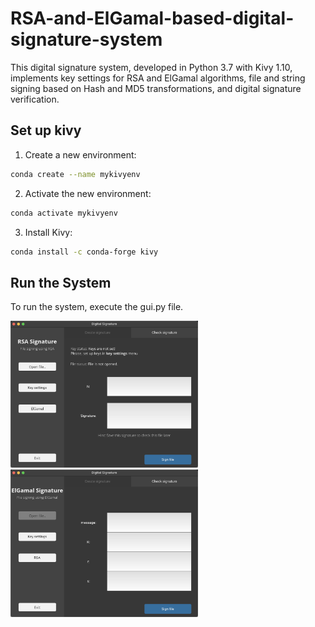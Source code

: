 # RSA-and-ElGamal-based-digital-signature-system

This digital signature system, developed in Python 3.7 with Kivy 1.10, implements key settings for RSA and ElGamal algorithms, file and string signing based on Hash and MD5 transformations, and digital signature verification.

## Set up kivy 

1. Create a new environment:
```bash
conda create --name mykivyenv
```

2. Activate the new environment:
```bash
conda activate mykivyenv
```
3. Install Kivy:
```bash
conda install -c conda-forge kivy
```

## Run the System
To run the system, execute the gui.py file.

<p align="left">
  <img src="https://github.com/YutongGGG/RSA-and-ElGamal-based-digital-signature-system/blob/main/picture.jpg" alt="Digital Signature System_RSA" width="300"/>
  <img src="https://github.com/YutongGGG/RSA-and-ElGamal-based-digital-signature-system/blob/main/picture2.jpg" alt="Digital Signature System_ElGamal" width="300"/>
</p>


